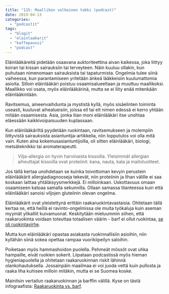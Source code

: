```yaml
---
title: "115: Maallikon valkoinen takki (podcast)"
date: 2019-04-13
categories: 
  - "podcastit"
tags: 
  - "blogit"
  - "elainlaakarit"
  - "kaffepaussi"
  - "podcast"
---
```


Eläinlääkäreitä pidetään osaavana auktoriteettina aivan kaikessa, joka liittyy koiran tai kissan sairauksiin tai terveyteen. Näin kuuluu ollakin, kun puhutaan nimenomaan sairauksista tai tapaturmista. Ongelmia tulee siinä vaiheessa, kun parantamiseen yritetään änkeä lääkkeisiin kuulumattomia asioita. Silloin eläinlääkäri poistuu osaamisalueeltaan ja muuttuu maallikoksi. Maallikko voi osata, myös eläinlääkärinä, mutta se ei liity enää mitenkään eläinlääkintään.

<!--more-->

Ravitsemus, aineenvaihdunta ja mystistä kyllä, myös sisäelinten toiminta useasti, kuuluvat aihealueisiin, joissa ell tai elt nimen edessä ei kerro yhtään mitään osaamisesta. Asia, jonka liian moni eläinlääkäri itse unohtaa eläessään kaikkivoipaisuuden kuplassaan.

Kun eläinlääkäriltä pyydetään ruokintaan, ravitsemukseen ja molempiin liittyvistä sairauksista asiantuntija-artikkelia, niin lopputulos voi olla mitä vain. Kuten aina kokemusasiantuntijoilla, oli sitten eläinlääkäri, biologi, metsäteknikko tai aromaterapeutti.

> Vilja-allergia on hyvin harvinaista kissoilla. Yleisimmät allergian aiheuttajat kissoilla ovat proteiinit: kana, nauta, kala ja maitotuotteet.

Jos tällä kertaa unohdetaan se kuinka toivottoman kevyin perustein eläinlääkärit allergiadiagnooseja tekevät, niin proteiinin ja lihan välille ei saa koskaan laittaa yhtäläisyysmerkkejä. Ei milloinkaan. Uskottavuus omaan osaamiseen katoaa samalla sekunnilla. Ollaan samassa tilanteessa kuin että eläinlääkäri sanoisi viljojen gluteiinin olevan ongelma.

Eläinlääkärit ovat yleistettynä erittäin raakaruokintavastaisia. Ohitetaan tällä kertaa se, että heillä ei ravinto-ongelmissa ole muita työkaluja kuin aseman myymät ylikalliit kuivamuonat. Keskitytään mieluummin siihen, että raakaruokinta voidaan toteuttaa totaalisen väärin - barf ei ollut ruokintaa, [se oli ruokintavirhe](https://www.katiska.eu/tieto/barf-ja-vastaavat/barf-tutkitusti/).

Mutta kun eläinlääkäri opastaa asiakasta ruokinnallisiin asioihin, niin kyllähän siinä sokea opettaa rampaa vuorikiipeilyn saloihin.

Poiketaan myös hammashoidon puolella. Pehmeät mössöt ovat uhka hampaille, eivät ruokien sokerit. Liipataan podcastissä myös hieman hygieniapuolella ja ohitetaan raakaruokinnan riskit lähinnä olankohautuksella. Jossainpäin maailmaa ei voi juoda vettä kuin pullosta ja raaka liha kuhisee milloin mitäkin, mutta ei se Suomea koske.

Mainitsin vertailun raakaruokinnan ja barffin välillä. Kyse on tästä infograafista: [Raakaruokinta vs. barf](https://www.katiska.eu/tieto/barf-ja-vastaavat/raakaruokinta-vs-barf/).
